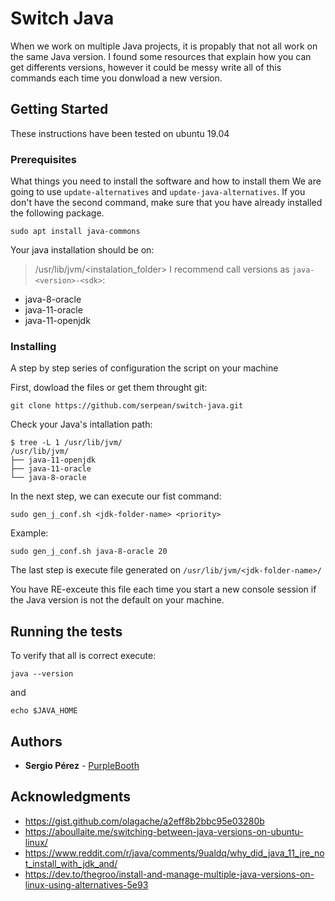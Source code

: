 # Switch Java

When we work on multiple Java projects, it is propably that not all work on the same Java version.
I found some resources that explain how you can get differents versions, however it could be messy write all
of this commands each time you donwload a new version.

## Getting Started

These instructions have been tested on ubuntu 19.04

### Prerequisites

What things you need to install the software and how to install them
We are going to use `update-alternatives` and `update-java-alternatives`.
If you don't have the second command, make sure that you have already installed the following package.

```
sudo apt install java-commons
```

Your java installation should be on:
> /usr/lib/jvm/<instalation_folder>
I recommend call versions as `java-<version>-<sdk>`:
* java-8-oracle
* java-11-oracle
* java-11-openjdk

### Installing

A step by step series of configuration the script on your machine

First, dowload the files or get them throught git:

```
git clone https://github.com/serpean/switch-java.git
```
Check your Java's intallation path:   
```
$ tree -L 1 /usr/lib/jvm/
/usr/lib/jvm/
├── java-11-openjdk
├── java-11-oracle
└── java-8-oracle
```

In the next step, we can execute our fist command:

```
sudo gen_j_conf.sh <jdk-folder-name> <priority>
```
Example:
```
sudo gen_j_conf.sh java-8-oracle 20
```
The last step is execute file generated on `/usr/lib/jvm/<jdk-folder-name>/` 

You have RE-exceute this file each time you start a new console session if the Java version is not the default 
on your machine.

## Running the tests

To verify that all is correct execute:
```
java --version
```
and
```
echo $JAVA_HOME
```

## Authors

* **Sergio Pérez** - [PurpleBooth](https://github.com/serpean)


## Acknowledgments

* https://gist.github.com/olagache/a2eff8b2bbc95e03280b
* https://aboullaite.me/switching-between-java-versions-on-ubuntu-linux/
* https://www.reddit.com/r/java/comments/9ualdq/why_did_java_11_jre_not_install_with_jdk_and/
* https://dev.to/thegroo/install-and-manage-multiple-java-versions-on-linux-using-alternatives-5e93   

